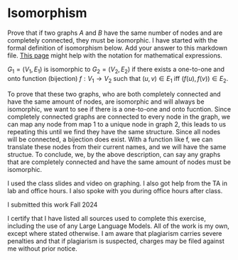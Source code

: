 # Isomorphism

Prove that if two graphs $A$ and $B$ have the same number of nodes and are
completely connected, they must be isomorphic. I have started with the formal
definition of isomorphism below. Add your answer to this markdown file. [This
page](https://docs.github.com/en/get-started/writing-on-github/working-with-advanced-formatting/writing-mathematical-expressions)
might help with the notation for mathematical expressions.

$G_1=(V_1 , E_1)$ is isomorphic to $G_2 = (V_2, E_2)$ if there exists a
one-to-one and onto function (bijection) $f: V_1 \rightarrow V_2$ such that $(u,v)
\in E_1$ iff $(f(u),f(v)) \in E_2$.

To prove that these two graphs, who are both completely connected and have the same amount of nodes, are isomorphic and will always be isomorphic, we want to see if there is a one-to-one and onto fucntion. Since completely connected graphs are connected to every node in the graph, we can map any node from map 1 to a unique node in graph 2, this leads to us repeating this until we find they have the same structure. Since all nodes will be connected, a bijection does exist. With a function like f, we can translate these nodes from their current names, and we will have the same structue. To conclude, we, by the above description, can say any graphs that are completely connected and have the same amount of nodes must be isomorphic.


I used the class slides and video on graphing. I also got help from the TA in lab and office hours. I also spoke with you during office hours after class.

I submitted this work Fall 2024

I certify that I have listed all sources used to complete this exercise, including the use of any Large Language Models. All of the work is my own, except where stated otherwise. I am aware that plagiarism carries severe penalties and that if plagiarism is suspected, charges may be filed against me without prior notice.
